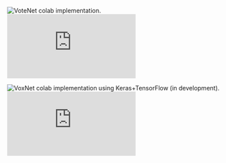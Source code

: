 ![VoteNet](https://github.com/facebookresearch/votenet) colab implementation. ![Paper](http://openaccess.thecvf.com/content_ICCV_2019/papers/Qi_Deep_Hough_Voting_for_3D_Object_Detection_in_Point_Clouds_ICCV_2019_paper.pdf)

![VoxNet](https://github.com/dimatura/voxnet) colab implementation using Keras+TensorFlow (in development). ![Paper](https://www.ri.cmu.edu/pub_files/2015/9/voxnet_maturana_scherer_iros15.pdf)

